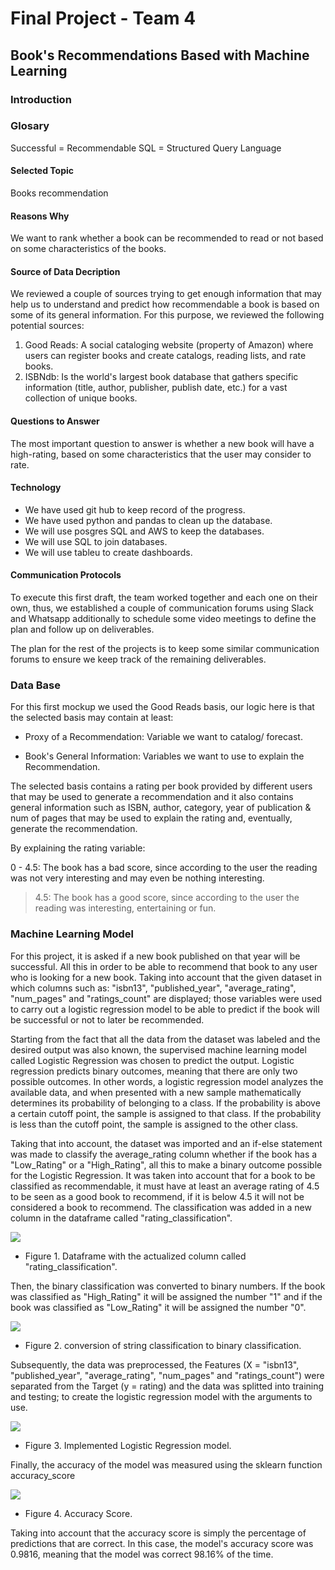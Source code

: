# Final Project - Team 4

## Book's Recommendations Based with Machine Learning 

### Introduction

### Glosary

Successful = Recommendable
SQL = Structured Query Language

#### Selected Topic
Books recommendation

#### Reasons Why 

We want to rank whether a book can be recommended to read or not based on some characteristics of the books. 

#### Source of Data Decription 

We reviewed a couple of sources trying to get enough information that may help us to understand and predict how recommendable a book is based on some of its general information. For this purpose, we reviewed the following potential sources: 

1) Good Reads: A social cataloging website (property of Amazon) where users can register books and create catalogs, reading lists, and rate books. 
2) ISBNdb: Is the world's largest book database that gathers specific information (title, author, publisher, publish date, etc.) for a vast collection of unique books. 

#### Questions to Answer

The most important question to answer is whether a new book will have a high-rating, based on some characteristics that the user may consider to rate.

#### Technology

- We have used git hub to keep record of the progress.
- We have used python and pandas to clean up the database.
- We will use posgres SQL and AWS to keep the databases.
- We will use SQL to join databases.
- We will use tableu to create dashboards. 


#### Communication Protocols 

To execute this first draft, the team worked together and each one on their own, thus, we established a couple of communication forums using Slack and Whatsapp additionally to schedule some video meetings to define the plan and follow up on deliverables. 

The plan for the rest of the projects is to keep some similar communication forums to ensure we keep track of the remaining deliverables.   

### Data Base 

For this first mockup we used the Good Reads basis, our logic here is that the selected basis may contain at least: 

  - Proxy of a Recommendation: Variable we want to catalog/ forecast. 

  - Book's General Information: Variables we want to use to explain the Recommendation. 

The selected basis contains a rating per book provided by different users that may be used to generate a recommendation and it also contains general information such as ISBN, author, category, year of publication & num of pages that may be used to explain the rating and, eventually, generate the recommendation.  

By explaining the rating variable:

0 - 4.5: The book has a bad score, since according to the user the reading was not very interesting and may even be nothing interesting.

> 4.5: The book has a good score, since according to the user the reading was interesting, entertaining or fun.


### Machine Learning Model 

For this project, it is asked if a new book published on that year will be successful. All this in order to be able to recommend that book to any user who is looking for a new book. Taking into account that the given dataset in which columns such as: "isbn13", "published_year", "average_rating", "num_pages" and "ratings_count" are displayed; those variables were used to carry out a logistic regression model to be able to predict if the book will be successful or not to later be recommended.

Starting from the fact that all the data from the dataset was labeled and the desired output was also known, the supervised machine learning model called Logistic Regression was chosen to predict the output. Logistic regression predicts binary outcomes, meaning that there are only two possible outcomes. In other words, a logistic regression model analyzes the available data, and when presented with a new sample mathematically determines its probability of belonging to a class. If the probability is above a certain cutoff point, the sample is assigned to that class. If the probability is less than the cutoff point, the sample is assigned to the other class.

Taking that into account, the dataset was imported and an if-else statement was made to classify the average_rating column whether if the book has a "Low_Rating" or a "High_Rating", all this to make a binary outcome possible for the Logistic Regression. It was taken into account that for a book to be classified as recommendable, it must have at least an average rating of 4.5 to be seen as a good book to recommend, if it is below 4.5 it will not be considered a book to recommend. The classification was added in a new column in the dataframe called "rating_classification".

![](https://github.com/FernandoLaguna/Team-4-final-project/blob/Francisco_Diaz/Resources/Classification.png) 

- Figure 1. Dataframe with the actualized column called "rating_classification".

Then, the binary classification was converted to binary numbers. If the book was classified as "High_Rating" it will be assigned the number "1" and if the book was classified as "Low_Rating" it will be assigned the number "0".

![](https://github.com/FernandoLaguna/Team-4-final-project/blob/Francisco_Diaz/Resources/Binary_classification.png)

- Figure 2. conversion of string classification to binary classification.

Subsequently, the data was preprocessed, the Features (X = "isbn13", "published_year", "average_rating", "num_pages" and "ratings_count") were separated from the Target (y = rating) and the data was splitted into training and testing; to create the logistic regression model with the arguments to use.

![](https://github.com/FernandoLaguna/Team-4-final-project/blob/Francisco_Diaz/Resources/Model.png)

- Figure 3. Implemented Logistic Regression model.

Finally, the accuracy of the model was measured using the sklearn function accuracy_score

![](https://github.com/FernandoLaguna/Team-4-final-project/blob/Francisco_Diaz/Resources/Output.png)

- Figure 4. Accuracy Score.

Taking into account that the accuracy score is simply the percentage of predictions that are correct. In this case, the model's accuracy score was 0.9816, meaning that the model was correct 98.16% of the time.

###
